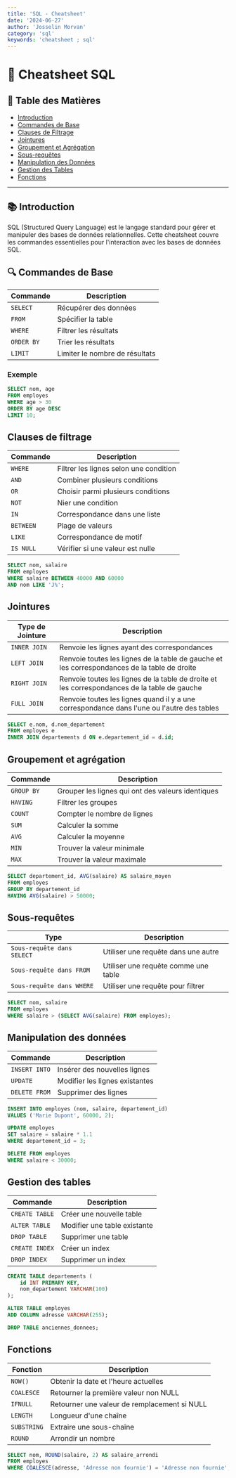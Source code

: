 ```yaml
---
title: 'SQL - Cheatsheet'
date: '2024-06-27'
author: 'Josselin Morvan'
category: 'sql'
keywords: 'cheatsheet ; sql'
---
```


# 📄 **Cheatsheet SQL**

## 📌 **Table des Matières**
- [Introduction](#introduction)
- [Commandes de Base](#commandes-de-base)
- [Clauses de Filtrage](#clauses-de-filtrage)
- [Jointures](#jointures)
- [Groupement et Agrégation](#groupement-et-agregation)
- [Sous-requêtes](#sous-requetes)
- [Manipulation des Données](#manipulation-des-donnees)
- [Gestion des Tables](#gestion-des-tables)
- [Fonctions](#fonctions)

---

## 📚 Introduction <span id="introduction"/>

SQL (Structured Query Language) est le langage standard pour gérer et manipuler des bases de données relationnelles. Cette cheatsheet couvre les commandes essentielles pour l'interaction avec les bases de données SQL.

## 🔍 Commandes de Base <span id="commandes-de-base"/>

| Commande            | Description                              |
|---------------------|------------------------------------------|
| `SELECT`            | Récupérer des données                    |
| `FROM`              | Spécifier la table                       |
| `WHERE`             | Filtrer les résultats                    |
| `ORDER BY`          | Trier les résultats                      |
| `LIMIT`             | Limiter le nombre de résultats           |

### Exemple

```sql
SELECT nom, age
FROM employes
WHERE age > 30
ORDER BY age DESC
LIMIT 10;
```

## Clauses de filtrage <span id="clauses-de-filtrage"/>
| Commande          | Description                                |
|-------------------|--------------------------------------------|
| `WHERE`           | Filtrer les lignes selon une condition     |
| `AND`             | Combiner plusieurs conditions              |
| `OR`              | Choisir parmi plusieurs conditions         |
| `NOT`             | Nier une condition                         |
| `IN`              | Correspondance dans une liste              |
| `BETWEEN`         | Plage de valeurs                           |
| `LIKE`            | Correspondance de motif                    |
| `IS NULL`         | Vérifier si une valeur est nulle           |

```sql
SELECT nom, salaire
FROM employes
WHERE salaire BETWEEN 40000 AND 60000
AND nom LIKE 'J%';
```

## Jointures <span id="jointures"/>
| Type de Jointure  | Description                                |
|-------------------|--------------------------------------------|
| `INNER JOIN`      | Renvoie les lignes ayant des correspondances |
| `LEFT JOIN`       | Renvoie toutes les lignes de la table de gauche et les correspondances de la table de droite |
| `RIGHT JOIN`      | Renvoie toutes les lignes de la table de droite et les correspondances de la table de gauche |
| `FULL JOIN`       | Renvoie toutes les lignes quand il y a une correspondance dans l'une ou l'autre des tables |

```sql
SELECT e.nom, d.nom_departement
FROM employes e
INNER JOIN departements d ON e.departement_id = d.id;
```

## Groupement et agrégation <span id="groupement-et-agregation"/>
| Commande          | Description                                |
|-------------------|--------------------------------------------|
| `GROUP BY`        | Grouper les lignes qui ont des valeurs identiques |
| `HAVING`          | Filtrer les groupes                        |
| `COUNT`           | Compter le nombre de lignes                |
| `SUM`             | Calculer la somme                          |
| `AVG`             | Calculer la moyenne                        |
| `MIN`             | Trouver la valeur minimale                 |
| `MAX`             | Trouver la valeur maximale                 |

```sql
SELECT departement_id, AVG(salaire) AS salaire_moyen
FROM employes
GROUP BY departement_id
HAVING AVG(salaire) > 50000;
```

## Sous-requêtes <span id="sous-requetes"/>
| Type             | Description                                |
|------------------|--------------------------------------------|
| `Sous-requête dans SELECT` | Utiliser une requête dans une autre |
| `Sous-requête dans FROM`   | Utiliser une requête comme une table |
| `Sous-requête dans WHERE`  | Utiliser une requête pour filtrer    |

```sql
SELECT nom, salaire
FROM employes
WHERE salaire > (SELECT AVG(salaire) FROM employes);
```

## Manipulation des données <span id="manipulation-des-donnees"/>
| Commande          | Description                                |
|-------------------|--------------------------------------------|
| `INSERT INTO`     | Insérer des nouvelles lignes               |
| `UPDATE`          | Modifier les lignes existantes             |
| `DELETE FROM`     | Supprimer des lignes                       |

```sql
INSERT INTO employes (nom, salaire, departement_id)
VALUES ('Marie Dupont', 60000, 2);

UPDATE employes
SET salaire = salaire * 1.1
WHERE departement_id = 3;

DELETE FROM employes
WHERE salaire < 30000;
```

## Gestion des tables <span id="gestion-des-tables"/>
| Commande          | Description                                |
|-------------------|--------------------------------------------|
| `CREATE TABLE`    | Créer une nouvelle table                   |
| `ALTER TABLE`     | Modifier une table existante               |
| `DROP TABLE`      | Supprimer une table                        |
| `CREATE INDEX`    | Créer un index                             |
| `DROP INDEX`      | Supprimer un index                         |

```sql
CREATE TABLE departements (
    id INT PRIMARY KEY,
    nom_departement VARCHAR(100)
);

ALTER TABLE employes
ADD COLUMN adresse VARCHAR(255);

DROP TABLE anciennes_donnees;
```

## Fonctions <span id="fonctions"/>
| Fonction          | Description                                |
|-------------------|--------------------------------------------|
| `NOW()`           | Obtenir la date et l'heure actuelles       |
| `COALESCE`        | Retourner la première valeur non NULL      |
| `IFNULL`          | Retourner une valeur de remplacement si NULL|
| `LENGTH`          | Longueur d'une chaîne                      |
| `SUBSTRING`       | Extraire une sous-chaîne                   |
| `ROUND`           | Arrondir un nombre                         |

```sql
SELECT nom, ROUND(salaire, 2) AS salaire_arrondi
FROM employes
WHERE COALESCE(adresse, 'Adresse non fournie') = 'Adresse non fournie';
```
